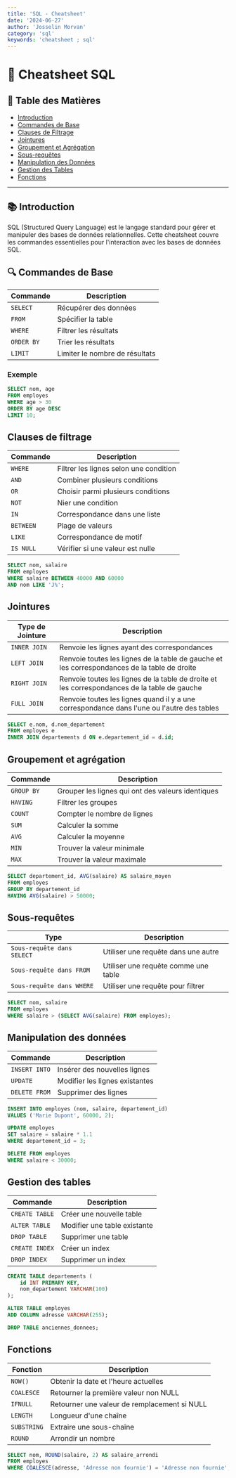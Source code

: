 ```yaml
---
title: 'SQL - Cheatsheet'
date: '2024-06-27'
author: 'Josselin Morvan'
category: 'sql'
keywords: 'cheatsheet ; sql'
---
```


# 📄 **Cheatsheet SQL**

## 📌 **Table des Matières**
- [Introduction](#introduction)
- [Commandes de Base](#commandes-de-base)
- [Clauses de Filtrage](#clauses-de-filtrage)
- [Jointures](#jointures)
- [Groupement et Agrégation](#groupement-et-agregation)
- [Sous-requêtes](#sous-requetes)
- [Manipulation des Données](#manipulation-des-donnees)
- [Gestion des Tables](#gestion-des-tables)
- [Fonctions](#fonctions)

---

## 📚 Introduction <span id="introduction"/>

SQL (Structured Query Language) est le langage standard pour gérer et manipuler des bases de données relationnelles. Cette cheatsheet couvre les commandes essentielles pour l'interaction avec les bases de données SQL.

## 🔍 Commandes de Base <span id="commandes-de-base"/>

| Commande            | Description                              |
|---------------------|------------------------------------------|
| `SELECT`            | Récupérer des données                    |
| `FROM`              | Spécifier la table                       |
| `WHERE`             | Filtrer les résultats                    |
| `ORDER BY`          | Trier les résultats                      |
| `LIMIT`             | Limiter le nombre de résultats           |

### Exemple

```sql
SELECT nom, age
FROM employes
WHERE age > 30
ORDER BY age DESC
LIMIT 10;
```

## Clauses de filtrage <span id="clauses-de-filtrage"/>
| Commande          | Description                                |
|-------------------|--------------------------------------------|
| `WHERE`           | Filtrer les lignes selon une condition     |
| `AND`             | Combiner plusieurs conditions              |
| `OR`              | Choisir parmi plusieurs conditions         |
| `NOT`             | Nier une condition                         |
| `IN`              | Correspondance dans une liste              |
| `BETWEEN`         | Plage de valeurs                           |
| `LIKE`            | Correspondance de motif                    |
| `IS NULL`         | Vérifier si une valeur est nulle           |

```sql
SELECT nom, salaire
FROM employes
WHERE salaire BETWEEN 40000 AND 60000
AND nom LIKE 'J%';
```

## Jointures <span id="jointures"/>
| Type de Jointure  | Description                                |
|-------------------|--------------------------------------------|
| `INNER JOIN`      | Renvoie les lignes ayant des correspondances |
| `LEFT JOIN`       | Renvoie toutes les lignes de la table de gauche et les correspondances de la table de droite |
| `RIGHT JOIN`      | Renvoie toutes les lignes de la table de droite et les correspondances de la table de gauche |
| `FULL JOIN`       | Renvoie toutes les lignes quand il y a une correspondance dans l'une ou l'autre des tables |

```sql
SELECT e.nom, d.nom_departement
FROM employes e
INNER JOIN departements d ON e.departement_id = d.id;
```

## Groupement et agrégation <span id="groupement-et-agregation"/>
| Commande          | Description                                |
|-------------------|--------------------------------------------|
| `GROUP BY`        | Grouper les lignes qui ont des valeurs identiques |
| `HAVING`          | Filtrer les groupes                        |
| `COUNT`           | Compter le nombre de lignes                |
| `SUM`             | Calculer la somme                          |
| `AVG`             | Calculer la moyenne                        |
| `MIN`             | Trouver la valeur minimale                 |
| `MAX`             | Trouver la valeur maximale                 |

```sql
SELECT departement_id, AVG(salaire) AS salaire_moyen
FROM employes
GROUP BY departement_id
HAVING AVG(salaire) > 50000;
```

## Sous-requêtes <span id="sous-requetes"/>
| Type             | Description                                |
|------------------|--------------------------------------------|
| `Sous-requête dans SELECT` | Utiliser une requête dans une autre |
| `Sous-requête dans FROM`   | Utiliser une requête comme une table |
| `Sous-requête dans WHERE`  | Utiliser une requête pour filtrer    |

```sql
SELECT nom, salaire
FROM employes
WHERE salaire > (SELECT AVG(salaire) FROM employes);
```

## Manipulation des données <span id="manipulation-des-donnees"/>
| Commande          | Description                                |
|-------------------|--------------------------------------------|
| `INSERT INTO`     | Insérer des nouvelles lignes               |
| `UPDATE`          | Modifier les lignes existantes             |
| `DELETE FROM`     | Supprimer des lignes                       |

```sql
INSERT INTO employes (nom, salaire, departement_id)
VALUES ('Marie Dupont', 60000, 2);

UPDATE employes
SET salaire = salaire * 1.1
WHERE departement_id = 3;

DELETE FROM employes
WHERE salaire < 30000;
```

## Gestion des tables <span id="gestion-des-tables"/>
| Commande          | Description                                |
|-------------------|--------------------------------------------|
| `CREATE TABLE`    | Créer une nouvelle table                   |
| `ALTER TABLE`     | Modifier une table existante               |
| `DROP TABLE`      | Supprimer une table                        |
| `CREATE INDEX`    | Créer un index                             |
| `DROP INDEX`      | Supprimer un index                         |

```sql
CREATE TABLE departements (
    id INT PRIMARY KEY,
    nom_departement VARCHAR(100)
);

ALTER TABLE employes
ADD COLUMN adresse VARCHAR(255);

DROP TABLE anciennes_donnees;
```

## Fonctions <span id="fonctions"/>
| Fonction          | Description                                |
|-------------------|--------------------------------------------|
| `NOW()`           | Obtenir la date et l'heure actuelles       |
| `COALESCE`        | Retourner la première valeur non NULL      |
| `IFNULL`          | Retourner une valeur de remplacement si NULL|
| `LENGTH`          | Longueur d'une chaîne                      |
| `SUBSTRING`       | Extraire une sous-chaîne                   |
| `ROUND`           | Arrondir un nombre                         |

```sql
SELECT nom, ROUND(salaire, 2) AS salaire_arrondi
FROM employes
WHERE COALESCE(adresse, 'Adresse non fournie') = 'Adresse non fournie';
```
